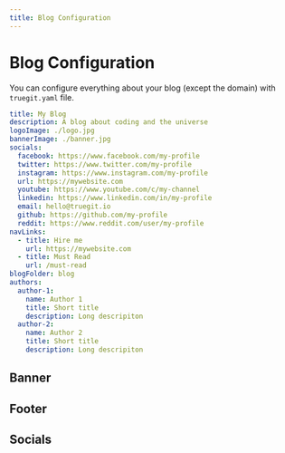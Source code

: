 ```yaml
---
title: Blog Configuration
---
```


# Blog Configuration

You can configure everything about your blog (except the domain) with `truegit.yaml` file.

```yaml title="truegit.yaml"
title: My Blog
description: A blog about coding and the universe
logoImage: ./logo.jpg
bannerImage: ./banner.jpg
socials:
  facebook: https://www.facebook.com/my-profile
  twitter: https://www.twitter.com/my-profile
  instagram: https://www.instagram.com/my-profile
  url: https://mywebsite.com
  youtube: https://www.youtube.com/c/my-channel
  linkedin: https://www.linkedin.com/in/my-profile
  email: hello@truegit.io
  github: https://github.com/my-profile
  reddit: https://www.reddit.com/user/my-profile
navLinks:
  - title: Hire me
    url: https://mywebsite.com
  - title: Must Read
    url: /must-read
blogFolder: blog
authors:
  author-1:
    name: Author 1
    title: Short title
    description: Long descripiton
  author-2:
    name: Author 2
    title: Short title
    description: Long descripiton
```

## Banner

## Footer

## Socials
